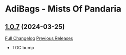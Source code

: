 # AdiBags - Mists Of Pandaria

## [1.0.7](https://github.com/Zottelchens-WoW-Addons/AdiBags-MistsOfPandaria/tree/1.0.7) (2024-03-25)
[Full Changelog](https://github.com/Zottelchens-WoW-Addons/AdiBags-MistsOfPandaria/compare/1.0.6...1.0.7) [Previous Releases](https://github.com/Zottelchens-WoW-Addons/AdiBags-MistsOfPandaria/releases)

- TOC bump  
